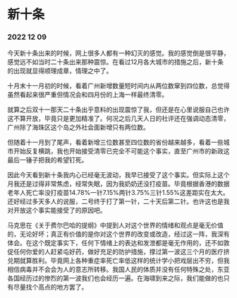 # 新十条
### 2022 12 09

今天新十条出来的时候，网上很多人都有一种幻灭的感觉。我的感觉倒是很平静，感觉远不如当时二十条出来那种震惊。在看过12月各大城市的措施之后，新十条的出现就显得顺理成章，情理之中了。  
  
十月末十一月初的时候，看着广州新增数量短时间内从两位数窜到四位数，总觉得虽然看起来很严重但情况会和四月份的上海一样最终清零。
  
就算之后双十一那天二十条出乎意料的出现震惊了我，但还是在心里说服自己也许这不算开放，毕竟只是更加精准了。何况之后几天人日的社评还在强调动态清零，广州除了海珠区这个岛之外社会面新增只有两位数。  

但随着十一月到了尾声，看着新增三位数甚至四位数的省份越来越多，看着一些城市开始反复横跳，我也开始接受清零已完全不可能这个事实，直至广州市的新政这最后一锤子把我的希望钉死。  

因此今天看到新十条我内心已经毫无波动，我早已接受了这个事实。但实际上这个月我还是过得非常焦虑，经常失眠，因为我奶奶还没打疫苗。毕竟根据香港的数据老年人死亡率没打疫苗14.78%一针7.15%两针3.75%三针1.55%这差距实在太大。还好经过多天多人的说服，二号终于打了第一针，二十天后第二针。也许这也是我对开放这个事实能接受了的原因吧。  

马克思在《关于费尔巴哈的提纲》中提到人对这个世界的情绪和观点是毫无价值的，无论好坏；真正有价值的是你对这个世界的改变或改造，经过这一阵，我深有体会。在这个既定事实下，任何下情绪上的表达和发泄都是毫无作用的，还不如敦促任何你爱的人赶紧屯好药，做好充足的防护措施，撑过第一波这三个月的医疗挤兑期就算胜利。毕竟网上各种重症率死亡率低这样的统计学小把戏层出不穷，但我相信病毒并不会会为人的意志所转移。我国人民的体质并没有任何特殊之处，东亚各国经历过的惨烈的第一波我们也会经历一遍。在海啸到来之际，我们能做的也只有尽量找个高点的地方罢了。
